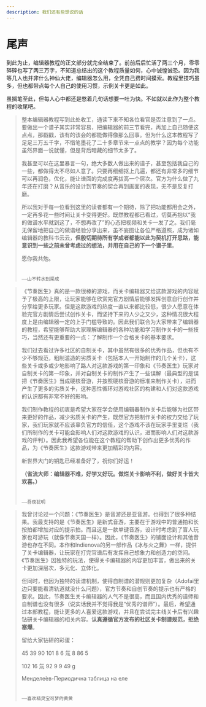 ```yaml
---
description: 我们还有些想说的话
---
```


# 尾声

到此为止，编辑器教程的正文部分就完全结束了。前前后后忙活了两三个月，零零碎碎也写了两三万字，不知道总结出的这个教程质量如何，心中诚惶诚恐。因为我等几人也并非什么神仙大佬，编辑器怎么用，全凭自己费时间摸索。教程里技巧虽多，但也都带点每个人自己的使用习惯，示例关卡更是如此。

虽搁笔至此，但每人心中都还是憋着几句话想要一吐为快。不如就以此作为整个教程的收尾吧。

> 整本编辑器教程写到此处收工，通读下来不知各位看官是否注意到了一点。要做出一个谱子其实非常容易，把编辑器的前三节看完，再加上自己随便这点点，那戳戳，该有的该会的都能做得像那么回事。但为什么这本教程写了足足三万五千字，不惜笔墨花了二十多章节来一点点的教学？因为每个功能虽然界面一说就懂，但是背后暗藏的细节太多了。
>
> 我甚至可以在这里暴言一句，绝大多数人做出来的谱子，甚至包括我自己的一些，都做得太不尽如人意了。只要再细细抠上几遍，都还有非常多的细节可以再润色，优化，能让谱面的完成度再拔高一个层次。官方为什么做了九年还在打磨？从音乐的设计到节奏的契合再到画面的表现，无不是反复打磨。
>
> 所以我对于每一位看到这里的读者都有一个期待，除了把功能都用会之外，一定再多花一些时间让关卡变得更好。既然教程都已看过，切莫再抱以“我的做谱水平就到这了，不想再改了”的心态把视频和关卡一发了之。我们毫无保留地把自己的做谱经验分享出来，虽不妄图让各位严格遵照，成为诸如编辑器的教科书云云，**但殷切期待所有学成者都能以此为契机打开思路，能意识到一些之前未曾考虑过的想法，并用在自己的下一个谱子里**。
>
> 愿你我共勉。
>
> 　　　　　　　　　　　　　　　　　　　　　　　　　　　　　　　　　　　　　`——山不转水到渠成`



> 《节奏医生》真的是一款很棒的游戏，而关卡编辑器又给这款游戏的内容赋予了极高的上限，让玩家能够在欣赏完官方剧情后能够发挥创意自行创作并分享给更多玩家。但是这款游戏的热度一直以来都比较低，很少人愿意在体验完官方剧情后尝试创作关卡，而坚持下来的人少之又少，这种情况很大程度上是由编辑器一定的上手门槛导致的。因此我们联合为大家带来了编辑器的教程，希望能够帮助大家理解编辑器的各种功能和学习制作关卡的一些技巧，当然还有更重要的一点：了解制作一个合格关卡的基本要求。
>
> 我们过去看过许多社区的自制关卡，其中虽然有很多的优秀作品，但也有不少不够规范，粗制滥造的劣质关卡（包括本人一开始制作的几个关卡），这些关卡或多或少地影响了路人对这款游戏的第一印象和《节奏医生》玩家对自制关卡的第一印象，并对自制关卡的制作产生了一些误解（最典型的是误把《节奏医生》当成硬核音游，并按照硬核音游的标准来制作关卡），进而产生了更多的劣质关卡，这种恶性循环对游戏社区的构建和人们对这款游戏的认识都有非常不好的影响。
>
> 我们制作教程的初衷是希望大家在学会使用编辑器制作关卡后能够为社区带来更好的作品，减少劣质关卡的产生，既然官方把制作关卡的权力交给了玩家，我们玩家就不应该辜负官方的信任，这个游戏不该在玩家手里变烂（我们所制作的关卡可能会影响人们对这款游戏的认识，进而影响人们对这款游戏的评判）。因此我希望各位能在这个教程的帮助下创作出更多优秀的作品，为《节奏医生》这款游戏带来更加精彩的内容。
>
> 新世界大门的钥匙已经准备好了，祝你们好运！
>
> **（省流大师：编辑器不难，好学又好玩。做烂关卡影响不利，做好关卡皆大欢喜。）**
>
> 　　　　　　　　　　　　　　　　　　　　　　　　　　　　　　　　　　　　　　　　`——吾夜犹明`



> 我曾讨论过一个问题：《节奏医生》是音游还是亚音游。也得到了很多种结果。我最支持的是《节奏医生》是新式音游，主要在于游戏中的普通拍和长按拍都增加对应的提示拍。而且这是一款单键音游，设计时考虑到了盲人玩家也可游玩（就像节奏天国一样）。因此，《节奏医生》的铺面设计和其他音游也存在不同。本作和Indienova的另一部作品《冰与火之舞》一样，提供了关卡编辑器，让玩家在打完官谱后有发挥自己想象力和创造力的空间。《节奏医生》因独特的玩法，使得关卡编辑器的内容更加丰富，做出来的关卡更加深层次，多元化、立体化。
>
> 但同时，也因为独特的读谱机制，使得自制谱的潜规则更加复杂（Adofai里边只要能看清轨道就没什么问题），官方节奏和自创节奏的提示也有严格的要求。因此，节奏医生关卡编辑器的人气不是很高，而且国内优秀的谱师和自制谱也没有很多（说实话我并不觉得我是“优秀的谱师”）。最后，希望通过本部教程，能让更多的人喜爱这款游戏，并且在尝试完主线关卡后有兴趣钻研关卡编辑器的相关内容。**认真遵循官方发布的社区关卡制谱规范，拒绝塞爆**。
>
> 留给大家钻研的彩蛋： 
>
> 45 39 90 101 8 6 氚 8 86 5 
>
> 102 16 氚 92 9 9 49 g 
>
> Менделе́ев-Периодична таблица на еле
>
> 　　　　　　　　　　　　　　　　　　　　　　　　　　　　　　　　　　`——喜欢精灵宝可梦的黄黄`




